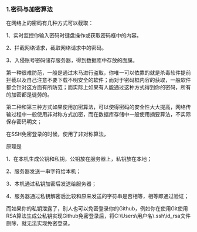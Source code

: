 ### 1.密码与加密算法

在网络上的密码有几种方式可以截取：

1、实时监控你输入密码时键盘操作或获取密码框中的内容。

2、拦截网络请求，截取网络请求中的密码。

3、入侵账号密码储存服务器，得到数据库中存放的面膜。





第一种很难防范，一般是通过木马进行盗取，你唯一可以依靠的就是杀毒软件提前拦截以及自己注意不要下载不明安全的软件；而对于密码框内容的获取，一般软件都会针对这方面有所防范；而实际上如果有人能通过这种方式得到你的密码，所有的加密都是徒劳的。



第二种和第三种方式如果使用加密算法，可以使得密码的安全性大大提高，网络传输过程中一般使用非对称方式加密，而在数据库存储中一般使用摘要算法，不实际保存密码明文；



在SSH免密登录的时候，使用了非对称算法，

原理是

1、在本机生成公钥和私钥，公钥放在服务器上，私钥放在本地；

2、服务器发送一串字符给本机；

3、本机通过私钥加密后发送给服务器；

4、服务器通过私钥解密后比较和原来发送的字符串是否相等，相等即通过验证；



而如果你的私钥泄露了，别人也可以免密登录你的Github，例如你在使用Git使用RSA算法生成公私钥实现Github免密登录后，将C:\Users\用户名\\.ssh\id_rsa文件删除，就无法实现免密登录。

